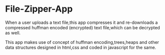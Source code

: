 # File-Zipper-App

When a user uploads a text file,this app compresses it and re-downloads a compressed huffman encoded (encrypted) text file,which can be decrypted as well.

This app makes use of concept of huffman encoding,trees,heaps and other data structures designed in html,css and coded in javascript for the same.
